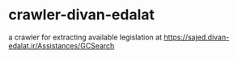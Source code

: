 # crawler-divan-edalat
a crawler for extracting available legislation at https://sajed.divan-edalat.ir/Assistances/GCSearch

